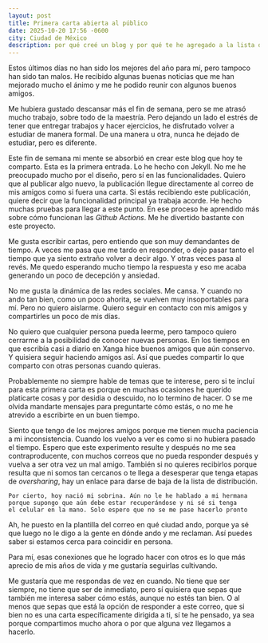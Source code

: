 ```yaml
---
layout: post
title: Primera carta abierta al público
date: 2025-10-20 17:56 -0600
city: Ciudad de México
description: por qué creé un blog y por qué te he agregado a la lista de distribución del mismo.
---
```


Estos últimos días no han sido los mejores del año para mí, pero tampoco han sido tan malos. He recibido algunas buenas noticias que me han mejorado mucho el ánimo y me he podido reunir con algunos buenos amigos.

Me hubiera gustado descansar más el fin de semana, pero se me atrasó mucho trabajo, sobre todo de la maestría. Pero dejando un lado el estrés de tener que entregar trabajos y hacer ejercicios, he disfrutado volver a estudiar de manera formal. De una manera u otra, nunca he dejado de estudiar, pero es diferente.

Este fin de semana mi mente se absorbió en crear este blog que hoy te comparto. Esta es la primera entrada. Lo he hecho con Jekyll. No me he preocupado mucho por el diseño, pero sí en las funcionalidades. Quiero que al publicar algo nuevo, la publicación llegue directamente al correo de mis amigos como si fuera una carta. Si estás recibiendo este publicación, quiere decir que la funcionalidad principal ya trabaja acorde. He hecho muchas pruebas para llegar a este punto. En ese proceso he aprendido más sobre cómo funcionan las *Github Actions*. Me he divertido bastante con este proyecto.

Me gusta escribir cartas, pero entiendo que son muy demandantes de tiempo. A veces me pasa que me tardo en responder, o dejo pasar tanto el tiempo que ya siento extraño volver a decir algo. Y otras veces pasa al revés. Me quedo esperando mucho tiempo la respuesta y eso me acaba generando un poco de decepción y ansiedad.

No me gusta la dinámica de las redes sociales. Me cansa. Y cuando no ando tan bien, como un poco ahorita, se vuelven muy insoportables para mí. Pero no quiero aislarme. Quiero seguir en contacto con mis amigos y compartirles un poco de mis días.

No quiero que cualquier persona pueda leerme, pero tampoco quiero cerrarme a la posibilidad de conocer nuevas personas. En los tiempos en que escribía casi a diario en Xanga hice buenos amigos que aún conservo. Y quisiera seguir haciendo amigos así. Así que puedes compartir lo que comparto con otras personas cuando quieras.

Probablemente no siempre hable de temas que te interese, pero si te incluí para esta primera carta es porque en muchas ocasiones he querido platicarte cosas y por desidia o descuido, no lo termino de hacer. O se me olvida mandarte mensajes para preguntarte cómo estás, o no me he atrevido a escribirte en un buen tiempo.

Siento que tengo de los mejores amigos porque me tienen mucha paciencia a mi inconsistencia. Cuando los vuelvo a ver es como si no hubiera pasado el tiempo. Espero que este experimento resulte y después no me sea contraproducente, con muchos correos que no pueda responder después y vuelva a ser otra vez un mal amigo. También si no quieres recibirlos porque resulta que ni somos tan cercanos o te llega a desesperar que tenga etapas de *oversharing*, hay un enlace para darse de baja de la lista de distribución.

```
Por cierto, hoy nació mi sobrina. Aún no le he hablado a mi hermana 
porque supongo que aún debe estar recuperándose y ni sé si tenga 
el celular en la mano. Solo espero que no se me pase hacerlo pronto
```

Ah, he puesto en la plantilla del correo en qué ciudad ando, porque ya sé que luego no le digo a la gente en dónde ando y me reclaman. Así puedes saber si estamos cerca para coincidir en persona.

Para mí, esas conexiones que he logrado hacer con otros es lo que más aprecio de mis años de vida y me gustaría seguirlas cultivando.

Me gustaría que me respondas de vez en cuando. No tiene que ser siempre, no tiene que ser de inmediato, pero sí quisiera que sepas que también me interesa saber cómo estás, aunque no estés tan bien. O al menos que sepas que está la opción de responder a este correo, que si bien no es una carta específicamente dirigida a ti, sí te he pensado, ya sea porque compartimos mucho ahora o por que alguna vez llegamos a hacerlo.






